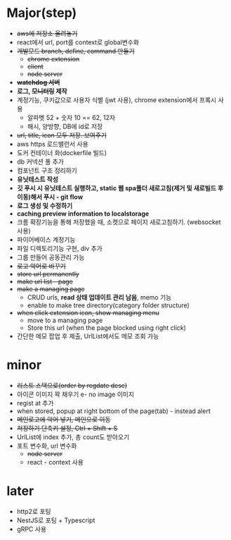 # Major(step)

- ~~aws에 저장소 올려놓기~~
- react에서 url, port를 context로 global변수화
- ~~개발모드 branch, define, command 만들기~~
  - ~~chrome extension~~
  - ~~client~~
  - ~~node server~~
- ~~**watchdog 서버**~~
- **로그, ~~모니터링~~ 제작**
- 계정기능, 쿠키값으로 사용자 식별 (jwt 사용), chrome extension에서 프록시 사용
  - 알파벳 52 + 숫자 10 == 62, 12자
  - 해시, 양방향, DB에 id로 저장
- ~~url, title, icon 모두 저장. 보여주기~~
- aws https 로드밸런서 사용
- 도커 컨테이너 화(dockerfile 빌드)
- db 커넥션 풀 추가
- 컴포넌트 구조 정리하기
- **유닛테스트 작성**
- **깃 푸시 시 유닛테스트 실행하고, static 웹 spa폴더 새로고침(제거 및 새로빌드 후 이동)해서 푸시 - git flow**
- **로그 생성 및 수정하기**
- **caching preview information to localstorage**
- 크롬 확장기능을 통해 저장했을 때, 소켓으로 페이지 새로고침하기. (websocket 사용)
- 파이어베이스 계정기능
- 파일 디렉토리기능 구현, div 추가
- 그룹 만들어 공동관리 가능
- ~~로고 악어로 바꾸기~~
- ~~store url permanently~~
- ~~make url list - page~~
- ~~make a managing page~~
  - CRUD urls, **read 상태 업데이트 관리 남음**, memo 기능
  - enable to make tree directory(category folder structure)
- ~~when click extension icon, show managing menu~~
  - move to a managing page
  - Store this url (when the page blocked using right click)
- 간단한 메모 팝업 후 제출, UrlList에서도 메모 조회 가능

# minor
- ~~리스트 스택으로(order by regdate desc)~~
- 아이콘 이미지 꽉 채우기
e- no image 이미지
- regist at 추가
- when stored, popup at right bottom of the page(tab) - instead alert
- ~~메인로고에 악어 넣기, 메인으로 이동~~
- ~~저장하기 단축키 설정, Ctrl + Shift + S~~
- UrlList에 index 추가, 총 count도 받아오기
- 포트 변수화, url 변수화
  - ~~node server~~
  - react - context 사용

# later

- http2로 포팅
- NestJS로 포팅 + Typescript
- gRPC 사용
